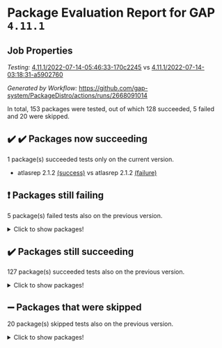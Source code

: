 # Package Evaluation Report for GAP `4.11.1`

## Job Properties

*Testing:* [4.11.1/2022-07-14-05:46:33-170c2245](https://github.com/gap-system/PackageDistro/blob/data/reports/4.11.1/2022-07-14-05:46:33-170c2245) vs [4.11.1/2022-07-14-03:18:31-a5902760](https://github.com/gap-system/PackageDistro/blob/data/reports/4.11.1/2022-07-14-03:18:31-a5902760)

*Generated by Workflow:* https://github.com/gap-system/PackageDistro/actions/runs/2668091014

In total, 153 packages were tested, out of which 128 succeeded, 5 failed and 20 were skipped.

## :heavy_check_mark: :heavy_check_mark: Packages now succeeding

1 package(s) succeeded tests only on the current version.
- atlasrep 2.1.2 [(success)](https://github.com/gap-system/PackageDistro/runs/7334063553?check_suite_focus=true) vs atlasrep 2.1.2 [(failure)](https://github.com/gap-system/PackageDistro/runs/7332824722?check_suite_focus=true)

## :exclamation: Packages still failing

5 package(s) failed tests also on the previous version.
<details><summary>Click to show packages!</summary>

- francy 1.2.4 [(failure)](https://github.com/gap-system/PackageDistro/runs/7334065670?check_suite_focus=true)
- hap 1.44 [(failure)](https://github.com/gap-system/PackageDistro/runs/7334066328?check_suite_focus=true)
- packagemanager 1.2 [(failure)](https://github.com/gap-system/PackageDistro/runs/7334067830?check_suite_focus=true)
- recog 1.3.2 [(failure)](https://github.com/gap-system/PackageDistro/runs/7334068584?check_suite_focus=true)
- semigroups 4.0.0 [(failure)](https://github.com/gap-system/PackageDistro/runs/7334068801?check_suite_focus=true)
</details>

## :heavy_check_mark: Packages still succeeding

127 package(s) succeeded tests also on the previous version.
<details><summary>Click to show packages!</summary>

- ace 5.4 [(success)](https://github.com/gap-system/PackageDistro/runs/7334063372?check_suite_focus=true)
- aclib 1.3.2 [(success)](https://github.com/gap-system/PackageDistro/runs/7334063416?check_suite_focus=true)
- agt 0.2 [(success)](https://github.com/gap-system/PackageDistro/runs/7334063445?check_suite_focus=true)
- alnuth 3.2.1 [(success)](https://github.com/gap-system/PackageDistro/runs/7334063490?check_suite_focus=true)
- anupq 3.2.6 [(success)](https://github.com/gap-system/PackageDistro/runs/7334063524?check_suite_focus=true)
- autodoc 2022.07.10 [(success)](https://github.com/gap-system/PackageDistro/runs/7334063588?check_suite_focus=true)
- automata 1.15 [(success)](https://github.com/gap-system/PackageDistro/runs/7334063632?check_suite_focus=true)
- automgrp 1.3.2 [(success)](https://github.com/gap-system/PackageDistro/runs/7334063667?check_suite_focus=true)
- autpgrp 1.10.2 [(success)](https://github.com/gap-system/PackageDistro/runs/7334063710?check_suite_focus=true)
- cap 2022.06-05 [(success)](https://github.com/gap-system/PackageDistro/runs/7334063753?check_suite_focus=true)
- caratinterface 2.3.3 [(success)](https://github.com/gap-system/PackageDistro/runs/7334063792?check_suite_focus=true)
- cddinterface 2020.06.24 [(success)](https://github.com/gap-system/PackageDistro/runs/7334063829?check_suite_focus=true)
- circle 1.6.5 [(success)](https://github.com/gap-system/PackageDistro/runs/7334063874?check_suite_focus=true)
- classicpres 1.22 [(success)](https://github.com/gap-system/PackageDistro/runs/7334063907?check_suite_focus=true)
- cohomolo 1.6.10 [(success)](https://github.com/gap-system/PackageDistro/runs/7334063954?check_suite_focus=true)
- congruence 1.2.4 [(success)](https://github.com/gap-system/PackageDistro/runs/7334063995?check_suite_focus=true)
- corelg 1.56 [(success)](https://github.com/gap-system/PackageDistro/runs/7334064044?check_suite_focus=true)
- crime 1.6 [(success)](https://github.com/gap-system/PackageDistro/runs/7334064094?check_suite_focus=true)
- crisp 1.4.5 [(success)](https://github.com/gap-system/PackageDistro/runs/7334064149?check_suite_focus=true)
- crypting 0.10 [(success)](https://github.com/gap-system/PackageDistro/runs/7334064223?check_suite_focus=true)
- cryst 4.1.24 [(success)](https://github.com/gap-system/PackageDistro/runs/7334064283?check_suite_focus=true)
- crystcat 1.1.9 [(success)](https://github.com/gap-system/PackageDistro/runs/7334064383?check_suite_focus=true)
- ctbllib 1.3.4 [(success)](https://github.com/gap-system/PackageDistro/runs/7334064444?check_suite_focus=true)
- cubefree 1.19 [(success)](https://github.com/gap-system/PackageDistro/runs/7334064513?check_suite_focus=true)
- curlinterface 2.2.2 [(success)](https://github.com/gap-system/PackageDistro/runs/7334064551?check_suite_focus=true)
- cvec 2.7.5 [(success)](https://github.com/gap-system/PackageDistro/runs/7334064612?check_suite_focus=true)
- datastructures 0.2.7 [(success)](https://github.com/gap-system/PackageDistro/runs/7334064667?check_suite_focus=true)
- deepthought 1.0.5 [(success)](https://github.com/gap-system/PackageDistro/runs/7334064719?check_suite_focus=true)
- design 1.7 [(success)](https://github.com/gap-system/PackageDistro/runs/7334064768?check_suite_focus=true)
- difsets 2.3.1 [(success)](https://github.com/gap-system/PackageDistro/runs/7334064811?check_suite_focus=true)
- digraphs 1.5.3 [(success)](https://github.com/gap-system/PackageDistro/runs/7334064847?check_suite_focus=true)
- edim 1.3.5 [(success)](https://github.com/gap-system/PackageDistro/runs/7334064887?check_suite_focus=true)
- example 4.3.1 [(success)](https://github.com/gap-system/PackageDistro/runs/7334064933?check_suite_focus=true)
- factint 1.6.3 [(success)](https://github.com/gap-system/PackageDistro/runs/7334064972?check_suite_focus=true)
- ferret 1.0.8 [(success)](https://github.com/gap-system/PackageDistro/runs/7334065030?check_suite_focus=true)
- fga 1.4.0 [(success)](https://github.com/gap-system/PackageDistro/runs/7334065150?check_suite_focus=true)
- fining 1.5 [(success)](https://github.com/gap-system/PackageDistro/runs/7334065281?check_suite_focus=true)
- float 1.0.3 [(success)](https://github.com/gap-system/PackageDistro/runs/7334065382?check_suite_focus=true)
- format 1.4.3 [(success)](https://github.com/gap-system/PackageDistro/runs/7334065465?check_suite_focus=true)
- forms 1.2.8 [(success)](https://github.com/gap-system/PackageDistro/runs/7334065517?check_suite_focus=true)
- fplsa 1.2.5 [(success)](https://github.com/gap-system/PackageDistro/runs/7334065571?check_suite_focus=true)
- fr 2.4.8 [(success)](https://github.com/gap-system/PackageDistro/runs/7334065615?check_suite_focus=true)
- fwtree 1.3 [(success)](https://github.com/gap-system/PackageDistro/runs/7334065722?check_suite_focus=true)
- gbnp 1.0.5 [(success)](https://github.com/gap-system/PackageDistro/runs/7334065773?check_suite_focus=true)
- generalizedmorphismsforcap 2022.05-01 [(success)](https://github.com/gap-system/PackageDistro/runs/7334065833?check_suite_focus=true)
- genss 1.6.6 [(success)](https://github.com/gap-system/PackageDistro/runs/7334065885?check_suite_focus=true)
- gradedringforhomalg 2022.06-01 [(success)](https://github.com/gap-system/PackageDistro/runs/7334065933?check_suite_focus=true)
- grape 4.8.5 [(success)](https://github.com/gap-system/PackageDistro/runs/7334066014?check_suite_focus=true)
- groupoids 1.69 [(success)](https://github.com/gap-system/PackageDistro/runs/7334066079?check_suite_focus=true)
- grpconst 2.6.2 [(success)](https://github.com/gap-system/PackageDistro/runs/7334066158?check_suite_focus=true)
- guarana 0.96.3 [(success)](https://github.com/gap-system/PackageDistro/runs/7334066208?check_suite_focus=true)
- guava 3.16 [(success)](https://github.com/gap-system/PackageDistro/runs/7334066269?check_suite_focus=true)
- hapcryst 0.1.14 [(success)](https://github.com/gap-system/PackageDistro/runs/7334066377?check_suite_focus=true)
- hecke 1.5.3 [(success)](https://github.com/gap-system/PackageDistro/runs/7334066410?check_suite_focus=true)
- help 3.5 [(success)](https://github.com/gap-system/PackageDistro/runs/7334066467?check_suite_focus=true)
- idrel 2.44 [(success)](https://github.com/gap-system/PackageDistro/runs/7334066519?check_suite_focus=true)
- images 1.3.1 [(success)](https://github.com/gap-system/PackageDistro/runs/7334066562?check_suite_focus=true)
- intpic 0.3.0 [(success)](https://github.com/gap-system/PackageDistro/runs/7334066624?check_suite_focus=true)
- io 4.7.2 [(success)](https://github.com/gap-system/PackageDistro/runs/7334066668?check_suite_focus=true)
- irredsol 1.4.3 [(success)](https://github.com/gap-system/PackageDistro/runs/7334066719?check_suite_focus=true)
- json 2.1.0 [(success)](https://github.com/gap-system/PackageDistro/runs/7334066755?check_suite_focus=true)
- jupyterkernel 1.4.1 [(success)](https://github.com/gap-system/PackageDistro/runs/7334066797?check_suite_focus=true)
- jupyterviz 1.5.1 [(success)](https://github.com/gap-system/PackageDistro/runs/7334066837?check_suite_focus=true)
- kan 1.34 [(success)](https://github.com/gap-system/PackageDistro/runs/7334066884?check_suite_focus=true)
- kbmag 1.5.9 [(success)](https://github.com/gap-system/PackageDistro/runs/7334066933?check_suite_focus=true)
- laguna 3.9.5 [(success)](https://github.com/gap-system/PackageDistro/runs/7334066970?check_suite_focus=true)
- liealgdb 2.2.1 [(success)](https://github.com/gap-system/PackageDistro/runs/7334067018?check_suite_focus=true)
- liepring 2.6 [(success)](https://github.com/gap-system/PackageDistro/runs/7334067056?check_suite_focus=true)
- liering 2.4.2 [(success)](https://github.com/gap-system/PackageDistro/runs/7334067090?check_suite_focus=true)
- linearalgebraforcap 2022.06-03 [(success)](https://github.com/gap-system/PackageDistro/runs/7334067123?check_suite_focus=true)
- loops 3.4.1 [(success)](https://github.com/gap-system/PackageDistro/runs/7334067156?check_suite_focus=true)
- lpres 1.0.3 [(success)](https://github.com/gap-system/PackageDistro/runs/7334067205?check_suite_focus=true)
- majoranaalgebras 1.4 [(success)](https://github.com/gap-system/PackageDistro/runs/7334067241?check_suite_focus=true)
- mapclass 1.4.5 [(success)](https://github.com/gap-system/PackageDistro/runs/7334067299?check_suite_focus=true)
- matgrp 0.64 [(success)](https://github.com/gap-system/PackageDistro/runs/7334067362?check_suite_focus=true)
- modisom 2.5.2 [(success)](https://github.com/gap-system/PackageDistro/runs/7334067402?check_suite_focus=true)
- modulepresentationsforcap 2022.05-03 [(success)](https://github.com/gap-system/PackageDistro/runs/7334067443?check_suite_focus=true)
- monoidalcategories 2022.06-07 [(success)](https://github.com/gap-system/PackageDistro/runs/7334067479?check_suite_focus=true)
- nconvex 2020.11-04 [(success)](https://github.com/gap-system/PackageDistro/runs/7334067519?check_suite_focus=true)
- nilmat 1.4.1 [(success)](https://github.com/gap-system/PackageDistro/runs/7334067570?check_suite_focus=true)
- nock 1.5 [(success)](https://github.com/gap-system/PackageDistro/runs/7334067601?check_suite_focus=true)
- normalizinterface 1.3.3 [(success)](https://github.com/gap-system/PackageDistro/runs/7334067631?check_suite_focus=true)
- nq 2.5.8 [(success)](https://github.com/gap-system/PackageDistro/runs/7334067679?check_suite_focus=true)
- numericalsgps 1.3.0 [(success)](https://github.com/gap-system/PackageDistro/runs/7334067708?check_suite_focus=true)
- openmath 11.5.1 [(success)](https://github.com/gap-system/PackageDistro/runs/7334067744?check_suite_focus=true)
- orb 4.8.4 [(success)](https://github.com/gap-system/PackageDistro/runs/7334067788?check_suite_focus=true)
- patternclass 2.4.2 [(success)](https://github.com/gap-system/PackageDistro/runs/7334067880?check_suite_focus=true)
- permut 2.0.4 [(success)](https://github.com/gap-system/PackageDistro/runs/7334067929?check_suite_focus=true)
- polenta 1.3.10 [(success)](https://github.com/gap-system/PackageDistro/runs/7334067979?check_suite_focus=true)
- polymaking 0.8.6 [(success)](https://github.com/gap-system/PackageDistro/runs/7334068047?check_suite_focus=true)
- primgrp 3.4.2 [(success)](https://github.com/gap-system/PackageDistro/runs/7334068111?check_suite_focus=true)
- profiling 2.5.0 [(success)](https://github.com/gap-system/PackageDistro/runs/7334068163?check_suite_focus=true)
- qpa 1.33 [(success)](https://github.com/gap-system/PackageDistro/runs/7334068223?check_suite_focus=true)
- quagroup 1.8.3 [(success)](https://github.com/gap-system/PackageDistro/runs/7334068293?check_suite_focus=true)
- radiroot 2.9 [(success)](https://github.com/gap-system/PackageDistro/runs/7334068366?check_suite_focus=true)
- rcwa 4.6.4 [(success)](https://github.com/gap-system/PackageDistro/runs/7334068428?check_suite_focus=true)
- rds 1.8 [(success)](https://github.com/gap-system/PackageDistro/runs/7334068516?check_suite_focus=true)
- repndecomp 1.2.1 [(success)](https://github.com/gap-system/PackageDistro/runs/7334068630?check_suite_focus=true)
- repsn 3.1.0 [(success)](https://github.com/gap-system/PackageDistro/runs/7334068674?check_suite_focus=true)
- resclasses 4.7.2 [(success)](https://github.com/gap-system/PackageDistro/runs/7334068721?check_suite_focus=true)
- scscp 2.3.1 [(success)](https://github.com/gap-system/PackageDistro/runs/7334068763?check_suite_focus=true)
- sglppow 2.2 [(success)](https://github.com/gap-system/PackageDistro/runs/7334068844?check_suite_focus=true)
- sgpviz 0.999.5 [(success)](https://github.com/gap-system/PackageDistro/runs/7334068877?check_suite_focus=true)
- simpcomp 2.1.14 [(success)](https://github.com/gap-system/PackageDistro/runs/7334068913?check_suite_focus=true)
- singular 2020.12.18 [(success)](https://github.com/gap-system/PackageDistro/runs/7334068951?check_suite_focus=true)
- sla 1.5.3 [(success)](https://github.com/gap-system/PackageDistro/runs/7334068991?check_suite_focus=true)
- smallgrp 1.5 [(success)](https://github.com/gap-system/PackageDistro/runs/7334069046?check_suite_focus=true)
- smallsemi 0.6.13 [(success)](https://github.com/gap-system/PackageDistro/runs/7334069082?check_suite_focus=true)
- sonata 2.9.4 [(success)](https://github.com/gap-system/PackageDistro/runs/7334069131?check_suite_focus=true)
- sophus 1.25 [(success)](https://github.com/gap-system/PackageDistro/runs/7334069179?check_suite_focus=true)
- spinsym 1.5.2 [(success)](https://github.com/gap-system/PackageDistro/runs/7334069217?check_suite_focus=true)
- symbcompcc 1.3.2 [(success)](https://github.com/gap-system/PackageDistro/runs/7334069290?check_suite_focus=true)
- thelma 1.3 [(success)](https://github.com/gap-system/PackageDistro/runs/7334069382?check_suite_focus=true)
- tomlib 1.2.9 [(success)](https://github.com/gap-system/PackageDistro/runs/7334069470?check_suite_focus=true)
- toric 1.9.5 [(success)](https://github.com/gap-system/PackageDistro/runs/7334069570?check_suite_focus=true)
- transgrp 3.6.2 [(success)](https://github.com/gap-system/PackageDistro/runs/7334069657?check_suite_focus=true)
- ugaly 4.0.3 [(success)](https://github.com/gap-system/PackageDistro/runs/7334069749?check_suite_focus=true)
- unipot 1.5 [(success)](https://github.com/gap-system/PackageDistro/runs/7334069824?check_suite_focus=true)
- unitlib 4.1.0 [(success)](https://github.com/gap-system/PackageDistro/runs/7334069878?check_suite_focus=true)
- utils 0.74 [(success)](https://github.com/gap-system/PackageDistro/runs/7334069937?check_suite_focus=true)
- uuid 0.7 [(success)](https://github.com/gap-system/PackageDistro/runs/7334069984?check_suite_focus=true)
- walrus 0.9991 [(success)](https://github.com/gap-system/PackageDistro/runs/7334070031?check_suite_focus=true)
- wedderga 4.10.2 [(success)](https://github.com/gap-system/PackageDistro/runs/7334070069?check_suite_focus=true)
- xmod 2.88 [(success)](https://github.com/gap-system/PackageDistro/runs/7334070108?check_suite_focus=true)
- xmodalg 1.22 [(success)](https://github.com/gap-system/PackageDistro/runs/7334070144?check_suite_focus=true)
- yangbaxter 0.10.0 [(success)](https://github.com/gap-system/PackageDistro/runs/7334070199?check_suite_focus=true)
- zeromqinterface 0.13 [(success)](https://github.com/gap-system/PackageDistro/runs/7334070276?check_suite_focus=true)
</details>

## :heavy_minus_sign: Packages that were skipped

20 package(s) skipped tests also on the previous version.
<details><summary>Click to show packages!</summary>

- 4ti2interface 2022.03-01 [(skipped)](https://github.com/gap-system/PackageDistro/runs/7333989446?check_suite_focus=true)
- browse 1.8.14 [(skipped)](https://github.com/gap-system/PackageDistro/runs/7333989446?check_suite_focus=true)
- examplesforhomalg 2022.03-01 [(skipped)](https://github.com/gap-system/PackageDistro/runs/7333989446?check_suite_focus=true)
- gapdoc 1.6.5 [(skipped)](https://github.com/gap-system/PackageDistro/runs/7333989446?check_suite_focus=true)
- gauss 2022.03-01 [(skipped)](https://github.com/gap-system/PackageDistro/runs/7333989446?check_suite_focus=true)
- gaussforhomalg 2022.03-01 [(skipped)](https://github.com/gap-system/PackageDistro/runs/7333989446?check_suite_focus=true)
- gradedmodules 2022.03-01 [(skipped)](https://github.com/gap-system/PackageDistro/runs/7333989446?check_suite_focus=true)
- homalg 2022.03-01 [(skipped)](https://github.com/gap-system/PackageDistro/runs/7333989446?check_suite_focus=true)
- homalgtocas 2022.03-01 [(skipped)](https://github.com/gap-system/PackageDistro/runs/7333989446?check_suite_focus=true)
- io_forhomalg 2022.03-01 [(skipped)](https://github.com/gap-system/PackageDistro/runs/7333989446?check_suite_focus=true)
- itc 1.5.1 [(skipped)](https://github.com/gap-system/PackageDistro/runs/7333989446?check_suite_focus=true)
- localizeringforhomalg 2022.03-01 [(skipped)](https://github.com/gap-system/PackageDistro/runs/7333989446?check_suite_focus=true)
- matricesforhomalg 2022.06-01 [(skipped)](https://github.com/gap-system/PackageDistro/runs/7333989446?check_suite_focus=true)
- modules 2022.03-01 [(skipped)](https://github.com/gap-system/PackageDistro/runs/7333989446?check_suite_focus=true)
- polycyclic 2.16 [(skipped)](https://github.com/gap-system/PackageDistro/runs/7333989446?check_suite_focus=true)
- ringsforhomalg 2022.04-01 [(skipped)](https://github.com/gap-system/PackageDistro/runs/7333989446?check_suite_focus=true)
- sco 2022.03-01 [(skipped)](https://github.com/gap-system/PackageDistro/runs/7333989446?check_suite_focus=true)
- toolsforhomalg 2022.05-01 [(skipped)](https://github.com/gap-system/PackageDistro/runs/7333989446?check_suite_focus=true)
- toricvarieties 2022.03.23 [(skipped)](https://github.com/gap-system/PackageDistro/runs/7333989446?check_suite_focus=true)
- xgap 4.31 [(skipped)](https://github.com/gap-system/PackageDistro/runs/7333989446?check_suite_focus=true)
</details>

